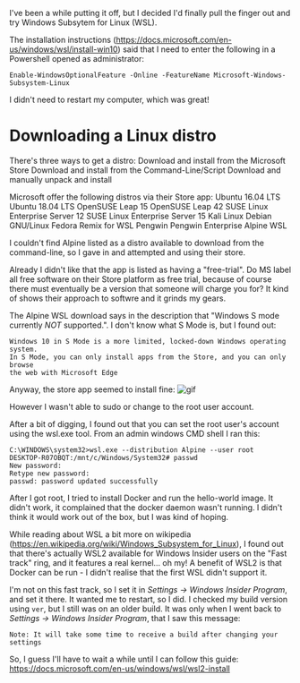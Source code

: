 I've been a while putting it off, but I decided I'd finally pull the finger out
and try Windows Subsytem for Linux (WSL).

The installation instructions (https://docs.microsoft.com/en-us/windows/wsl/install-win10)
said that I need to enter the following in a Powershell opened as administrator:
```
Enable-WindowsOptionalFeature -Online -FeatureName Microsoft-Windows-Subsystem-Linux
```

I didn't need to restart my computer, which was great!

# Downloading a Linux distro
There's three ways to get a distro:
Download and install from the Microsoft Store
Download and install from the Command-Line/Script
Download and manually unpack and install

Microsoft offer the following distros via their Store app:
Ubuntu 16.04 LTS
Ubuntu 18.04 LTS
OpenSUSE Leap 15
OpenSUSE Leap 42
SUSE Linux Enterprise Server 12
SUSE Linux Enterprise Server 15
Kali Linux
Debian GNU/Linux
Fedora Remix for WSL
Pengwin
Pengwin Enterprise
Alpine WSL

I couldn't find Alpine listed as a distro available to download from the
command-line, so I gave in and attempted and using their store.

Already I didn't like that the app is listed as having a "free-trial". Do MS
label all free software on their Store platform as free trial, because of course
there must eventually be a version that someone will charge you for? It kind of
shows their approach to softwre and it grinds my gears.

The Alpine WSL download says in the description that "Windows S mode currently
*NOT* supported.". I don't know what S Mode is, but I found out:
```
Windows 10 in S Mode is a more limited, locked-down Windows operating system.
In S Mode, you can only install apps from the Store, and you can only browse
the web with Microsoft Edge
```
Anyway, the store app seemed to install fine:
![gif](https://aaronpkelly.github.io/posts/resources/windows_wsl_alpine.gif)

However I wasn't able to sudo or change to the root user account.

After a bit of digging, I found out that you can set the root user's account
using the wsl.exe tool. From an admin windows CMD shell I ran this:
```
C:\WINDOWS\system32>wsl.exe --distribution Alpine --user root
DESKTOP-R07OBQT:/mnt/c/Windows/System32# passwd
New password:
Retype new password:
passwd: password updated successfully
```

After I got root, I tried to install Docker and run the hello-world image.
It didn't work, it complained that the docker daemon wasn't running. I didn't
think it would work out of the box, but I was kind of hoping.

While reading about WSL a bit more on wikipedia
(https://en.wikipedia.org/wiki/Windows_Subsystem_for_Linux), I found out that
there's actually WSL2 available for Windows Insider users on the "Fast track"
ring, and it features a real kernel... oh my! A benefit of WSL2 is that Docker
can be run - I didn't realise that the first WSL didn't support it.

I'm not on this fast track, so I set it in _Settings -> Windows Insider Program_,
and set it there. It wanted me to restart, so I did. I checked my build version
using `ver`, but I still was on an older build. It was only when I went back to
_Settings -> Windows Insider Program_, that I saw this message:
```
Note: It will take some time to receive a build after changing your settings
```

So, I guess I'll have to wait a while until I can follow this guide:
https://docs.microsoft.com/en-us/windows/wsl/wsl2-install
